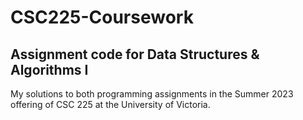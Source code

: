 # CSC225-Coursework

## Assignment code for Data Structures & Algorithms I

My solutions to both programming assignments in the Summer 2023 offering of CSC 225 at the University of Victoria.
